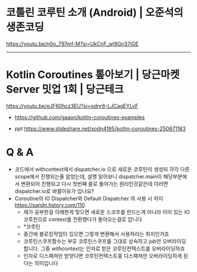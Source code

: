 # 코틀린 코루틴 소개 (Android) | 오준석의 생존코딩
https://youtu.be/n0o_797mf-M?si=UkCnF_wl9Gn37iGE

<hr>

# Kotlin Coroutines 톺아보기 | 당근마켓 Server 밋업 1회 | 당근테크

https://youtu.be/eJF60hcz3EU?si=odnr6-LJCagEYLvF

- https://github.com/gaaon/kotlin-coroutines-examples

- ppt https://www.slideshare.net/xodn4195/kotlin-coroutines-250871163

# Q & A
- 코드에서 withcontext에서 dispatcher.io 으로 새로운 코루틴이 생성되 각각 다른 scope에서 진행되는줄 알았는데, 설명 읽어보니 dispatcher.main이 해당부분에서 변환되어 진행되고 다시 첫번째 줄로  돌아가는 원리인것같은데 이러면 dispatcher.io로 바뀔이유가 있나요?
- Coroutine의 IO Dispatcher와 Default Dispatcher 의 사용 시 차이 https://sandn.tistory.com/110 
  - 제가 공부한걸 이해한게 맞으면 새로운 스코프를 만드는게 아니라 이미 있는 IO 코루친으로 context를 전환했다가 돌아오는걸로 압니다
  - *코루틴
  - 중간에 블로킹작업이 있으면 그렇게 변환해서 사용하라는 취지인거죠
  - 코루틴스쿠프함수는 부모 코루틴스쿠프를 그대로 상속하고 job만 오버라이딩 합니다. 그중 withcontext는 인자로 받은 코루틴컨텍스트를 오버라이딩하죠
  - 인자로 디스패쳐만 받앗다면 코루틴컨텍스트중 디스패쳐만 오버라이딩하게 된다는 의미입니다

